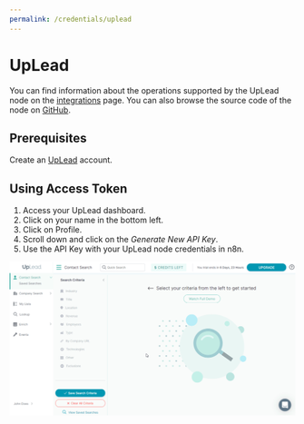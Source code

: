 ```yaml
---
permalink: /credentials/uplead
---
```


# UpLead

You can find information about the operations supported by the UpLead node on the [integrations](https://n8n.io/integrations/n8n-nodes-base.uplead) page. You can also browse the source code of the node on [GitHub](https://github.com/n8n-io/n8n/tree/master/packages/nodes-base/nodes/Uplead).

## Prerequisites

Create an [UpLead](https://uplead.com/) account.

## Using Access Token

1. Access your UpLead dashboard.
2. Click on your name in the bottom left.
3. Click on Profile.
4. Scroll down and click on the *Generate New API Key*.
5. Use the API Key with your UpLead node credentials in n8n.

![Getting UpLead credentials](./using-access-token.gif)
